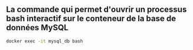 ## La commande qui permet d'ouvrir un processus bash interactif sur le conteneur de la base de données MySQL 
```bash
docker exec -it mysql_db bash
```